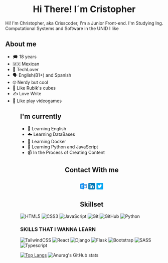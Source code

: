 <h1 align="center">
   Hi There! I´m Cristopher   
</h1>

Hi! I'm Christopher, aka Crisscoder, I'm a Junior Front-end. I'm Studying Ing. Computational Systems and Software in the UNID
I like  

<h2>About me</h2>
<ul>
  <li>🗯️ 18 years</li>
  <li>🇲🇽 Mexican</li>
  <li>📱 TechLover</li>
  <li>🗣️ English(B1+) and Spanish</li>
  <li>🤓 Nerdy but cool </li>
  <li>🧩 Like Rubik's cubes </li>
  <li>✍ Love Write</li>
  <li>👾 Like play videogames</li>
<ul>

<h2>I'm currently</h2>
<ul>
  <li>🥖 Learning English</li>
  <li>☁️ Learning DataBases</li>
  <li>🐋 Learning Docker</li>
  <li>🐍 Learning Python and JavaScript</li>
  <li>📹 In the Process of Creating Content </li>
</ul>

<h2 align="center">Contact With me<h2>
<p align="center"> 
   <a href="mailto: cristopher-12uriel@hotmail.com"> <img src="./assets/outlook.png" alt="Hotmail | cristopher-12uriel@hotmail.com" width="21px"></a>
   <a href="https://www.linkedin.com/in/cristopher-uriel-nuñez-cuautzo-0a22191ba/"> <img src="./assets/linkedin.png" alt="Linkedin | Cristopher Cuautzo" width="21px"></a>
   <a href="https://twitter.com/CrissCuautzo"> <img src="./assets/twitter.png" alt="Twitter 1 CrissCuautzo" width="21px"></a>
</p>

   
<h2 align="center">Skillset</h2>


   ![HTML5](https://img.shields.io/badge/html5-%23E34F26.svg?style=for-the-badge&logo=html5&logoColor=white)
   ![CSS3](https://img.shields.io/badge/css3-%231572B6.svg?style=for-the-badge&logo=css3&logoColor=white)
   ![JavaScript](https://img.shields.io/badge/javascript-%23323330.svg?style=for-the-badge&logo=javascript&logoColor=%23F7DF1E)
   ![Git](https://img.shields.io/badge/git-%23563D7C.svg?style=for-the-badge&logo=git&logoColor=orange)
   ![GitHub](https://img.shields.io/badge/GitHub-100000?style=for-the-badge&logo=github&logoColor=white)
   ![Python](https://img.shields.io/badge/python-3670A0?style=for-the-badge&logo=python&logoColor=ffdd54)   

   
### SKILLS THAT I WANNA LEARN
   ![TailwindCSS](https://img.shields.io/badge/tailwindcss-%2338B2AC.svg?style=for-the-badge&logo=tailwind-css&logoColor=white)
   ![React](https://img.shields.io/badge/react-%2320232a.svg?style=for-the-badge&logo=react&logoColor=%2361DAFB)
   ![Django](https://img.shields.io/badge/django-%23092E20.svg?style=for-the-badge&logo=django&logoColor=white)
   ![Flask](https://img.shields.io/badge/flask-%23000.svg?style=for-the-badge&logo=flask&logoColor=white)
   ![Bootstrap](https://img.shields.io/badge/bootstrap-%23563D7C.svg?style=for-the-badge&logo=bootstrap&logoColor=white)
   ![SASS](https://img.shields.io/badge/SASS-hotpink.svg?style=for-the-badge&logo=SASS&logoColor=white)
   ![Typescript](https://img.shields.io/badge/TypeScript-007ACC?style=for-the-badge&logo=typescript&logoColor=white)

   
[![Top Langs](https://github-readme-stats.vercel.app/api/top-langs/?username=Crisscde&layout=compact&theme=aura_dark)](https://github.com/anuraghazra/github-readme-stats)
![Anurag's GitHub stats](https://github-readme-stats.vercel.app/api?username=Crisscde&show_icons=true&theme=aura_dark)


